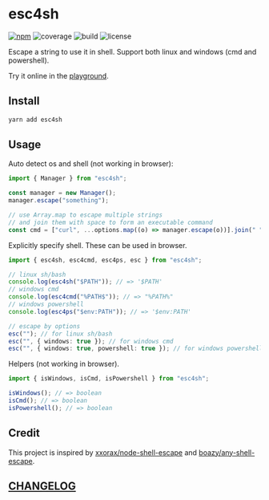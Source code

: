 # esc4sh

[![npm](https://img.shields.io/npm/v/esc4sh?style=flat-square)](https://www.npmjs.com/package/esc4sh)
![coverage](https://img.shields.io/codecov/c/github/DiscreteTom/esc4sh?style=flat-square)
![build](https://img.shields.io/github/actions/workflow/status/DiscreteTom/esc4sh/publish.yml?style=flat-square)
![license](https://img.shields.io/github/license/DiscreteTom/esc4sh?style=flat-square)

Escape a string to use it in shell. Support both linux and windows (cmd and powershell).

Try it online in the [playground](https://dttk.discretetom.com/js-playground?crushed=%28%27dependencieG%27https%253A%252F%252Fcdn.jsdelivr.net%252FnpmO%25400.1.2%252FdistO.min.js%27%255D%7EcellGJPrepareClib-*BI%28E4cmdM4psM%2520%29NB*N.*Ftrue%7Eid%21D787179%29%252CJCs-*%257B%255C%27%2524PATH%255C%27%257DBBLole.log%257Bs%257DFfalse%7Eid%21K%29%255D%7EpanelGK%255D%29*esc4sh-%2520%253D%2520B%255Cr%255CnC%27%7Ecode%21%27ID1703684E%2520escF%27%7Ereadonly%21Gs%21%255BILt%2520J%28%27name%21%27KD847765LconsM%252CEN-libO%252F*%2501ONMLKJIGFEDCB-*_).

## Install

```bash
yarn add esc4sh
```

## Usage

Auto detect os and shell (not working in browser):

```ts
import { Manager } from "esc4sh";

const manager = new Manager();
manager.escape("something");

// use Array.map to escape multiple strings
// and join them with space to form an executable command
const cmd = ["curl", ...options.map((o) => manager.escape(o))].join(" ");
```

Explicitly specify shell. These can be used in browser.

```ts
import { esc4sh, esc4cmd, esc4ps, esc } from "esc4sh";

// linux sh/bash
console.log(esc4sh("$PATH")); // => '$PATH'
// windows cmd
console.log(esc4cmd("%PATH$")); // => "%PATH%"
// windows powershell
console.log(esc4ps("$env:PATH")); // => '$env:PATH'

// escape by options
esc(""); // for linux sh/bash
esc("", { windows: true }); // for windows cmd
esc("", { windows: true, powershell: true }); // for windows powershell
```

Helpers (not working in browser).

```ts
import { isWindows, isCmd, isPowershell } from "esc4sh";

isWindows(); // => boolean
isCmd(); // => boolean
isPowershell(); // => boolean
```

## Credit

This project is inspired by [xxorax/node-shell-escape](https://github.com/xxorax/node-shell-escape/) and [boazy/any-shell-escape](https://github.com/boazy/any-shell-escape/).

## [CHANGELOG](./CHANGELOG.md)
